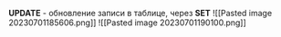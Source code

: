__UPDATE__ - обновление записи в таблице, через __SET__
![[Pasted image 20230701185606.png]]
![[Pasted image 20230701190100.png]]

